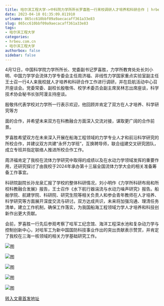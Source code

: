 ```yaml
---
title: 哈尔滨工程大学->中科院力学所所长罗喜胜一行来校调研人才培养和科研合作 | hrbeu.com.cn
date: 2023-04-18 01:35:09.811910
urlname: 865cc610bbf09a9aecacaff361a33e83
slug: 865cc610bbf09a9aecacaff361a33e83
tags: 
- 哈尔滨工程大学
categories:
- hrbeu.com.cn
- 哈尔滨工程大学
authorbox: false
sidebar: false
---
```

4月12日，中国科学院力学所所长、党委副书记罗喜胜，力学所教育处处长刘小明、中国力学学会流体力学专委会主任周济福、非线性力学国家重点实验室副主任王士召一行4人来我校就人才培养和科研合作工作进行调研，并在启航活动中心召开座谈会。党委常委、副校长殷敬伟、校学术委员会副主席吴林志出席座谈，科学技术协会秘书长张阿漫主持座谈。

殷敬伟代表学校对力学所一行表示欢迎，他回顾并肯定了双方在人才培养、科学研究等方
<!--more-->
面的合作，并希望未来双方在科教融合方面深入交流对接，谋取更广阔的合作前景。

罗喜胜希望双方在未来深入开展在船海工程领域的力学专业人才和前沿科学研究的所校合作，并建议双方共建“永怀力学班”，互换聘导师，联合组建交叉研究团队，成立专班并指定联络人推进所校合作工作。

周济福肯定了我校在流体力学研究中取得的成绩以及在水动力学领域发挥的重要作用，还研究探讨了由我校于2024年承办第十三届全国流体力学大会的相关准备筹备工作事宜。

科研院副院长孙龙泉汇报了学校的整体科研情况，刘小明作《力学所科研布局和所校科教融合发展》报告，王士召作《水下航行器湍流与水动力噪声研究》报告。船舶学院、航建学院、科研院、研究生院等相关负责人和参会青年教师在人才培养、科学研究等方面展开深度交流与研讨。双方达成共识，未来将加强沟通、理清任务清单，建立工作机制，确保工作落实，为我国船海工程领域力学人才培养和科技创新作出更大贡献。

会前，罗喜胜一行先后参观考察了哈军工纪念馆、海洋工程深水池和复杂动力学与控制创新中心，对哈军工为新中国国防科技事业作出的突出贡献表示赞赏，并肯定了我校在三海一核领域的相关力学基础研究工作。

![图](http://gongxue.cn/__local/5/69/C7/E2907E242D7CAC8F88911D52C31_99EF7A29_3A895.jpg)

![图](http://gongxue.cn/__local/1/0A/F1/E3F96B709695AAD9BE9A443DA3E_96A6367D_1A209.jpg)

![图](http://gongxue.cn/__local/A/98/33/318B36CE5ED2526DFBDFC426756_B6B3D210_17447.jpg)

![图](http://gongxue.cn/__local/8/F4/88/B1F5066D6661C9D2365A0235970_EED3CD02_1B051.jpg)

![图](http://gongxue.cn/__local/B/38/F8/C8FC5C3B41F20CB48DCF7E0BD0E_EC9C3594_24AB2.jpg)

[转入文章首发地址](http://gongxue.cn/info/1141/75291.htm)